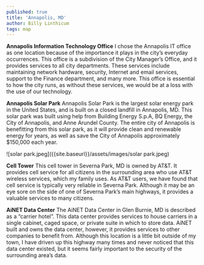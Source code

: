 ```yaml
---
published: true
title: 'Annapolis, MD'
author: Billy Linthicum
tags: map
---
```

**Annapolis Information Technology Office**
I chose the Annapolis IT office as one location because of the importance it plays in the city’s everyday occurrences. This office is a subdivision of the City Manager’s Office, and it provides services to all city departments. These services include maintaining network hardware, security, Internet and email services, support to the Finance department, and many more. This office is essential to how the city runs, as without these services, we would be at a loss with the use of our technology.

**Annapolis Solar Park**
Annapolis Solar Park is the largest solar energy park in the United States, and is built on a closed landfill in Annapolis, MD. This solar park was built using help from Building Energy S.p.A, BQ Energy, the City of Annapolis, and Anne Arundel County. The entire city of Annapolis is benefitting from this solar park, as it will provide clean and renewable energy for years, as well as save the City of Annapolis approximately $150,000 each year.

![solar park.jpeg]({{site.baseurl}}/assets/images/solar park.jpeg)


**Cell Tower**
This cell tower in Severna Park, MD is owned by AT&T. It provides cell service for all citizens in the surrounding area who use AT&T wireless services, which my family uses. As AT&T users, we have found that cell service is typically very reliable in Severna Park. Although it may be an eye sore on the side of one of Severna Park’s main highways, it provides a valuable services to many citizens.

**AiNET Data Center**
The AiNET Data Center in Glen Burnie, MD is described as a “carrier hotel”. This data center provides services to house carriers in a single cabinet, caged space, or private suite in which to store data. AiNET built and owns the data center, however, it provides services to other companies to benefit from. Although this location is a little bit outside of my town, I have driven up this highway many times and never noticed that this data center existed, but it seems fairly important to the security of the surrounding area’s data.
